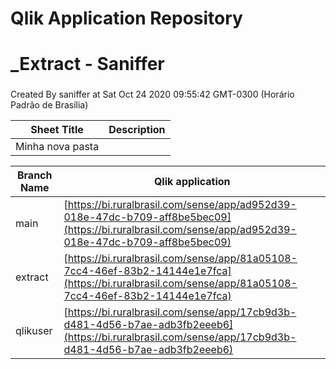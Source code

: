 # Qlik Application Repository 
# _Extract - Saniffer
### 
Created By saniffer at Sat Oct 24 2020 09:55:42 GMT-0300 (Horário Padrão de Brasília)




Sheet Title | Description
------------ | -------------
Minha nova pasta|



Branch Name|Qlik application
---|---
main|[https://bi.ruralbrasil.com/sense/app/ad952d39-018e-47dc-b709-aff8be5bec09](https://bi.ruralbrasil.com/sense/app/ad952d39-018e-47dc-b709-aff8be5bec09)
extract|[https://bi.ruralbrasil.com/sense/app/81a05108-7cc4-46ef-83b2-14144e1e7fca](https://bi.ruralbrasil.com/sense/app/81a05108-7cc4-46ef-83b2-14144e1e7fca)
qlikuser|[https://bi.ruralbrasil.com/sense/app/17cb9d3b-d481-4d56-b7ae-adb3fb2eeeb6](https://bi.ruralbrasil.com/sense/app/17cb9d3b-d481-4d56-b7ae-adb3fb2eeeb6)